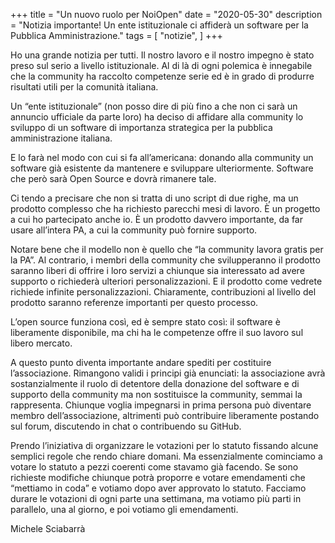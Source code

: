 +++
title = "Un nuovo ruolo per NoiOpen"
date = "2020-05-30"
description = "Notizia importante! Un ente istituzionale ci affiderà un software per la Pubblica Amministrazione."
tags = [
    "notizie",
]
+++

Ho una grande notizia per tutti. Il nostro lavoro e il nostro impegno è stato preso sul serio a livello istituzionale. Al di là di ogni polemica è innegabile che la community ha raccolto competenze serie ed è in grado di produrre risultati utili per la comunità italiana.

Un “ente istituzionale” (non posso dire di più fino a che non ci sarà un annuncio ufficiale da parte loro) ha deciso di affidare alla community lo sviluppo di un software di importanza strategica per la pubblica amministrazione italiana.

E lo farà nel modo con cui si fa all’americana: donando alla community un software già esistente da mantenere e sviluppare ulteriormente. Software che però sarà Open Source e dovrà rimanere tale.

Ci tendo a precisare che non si tratta di uno script di due righe, ma un prodotto complesso che ha richiesto parecchi mesi di lavoro. È un progetto a cui ho partecipato anche io. È un prodotto davvero importante, da far usare all’intera PA, a cui la community può fornire supporto.

Notare bene che il modello non è quello che “la community lavora gratis per la PA”. Al contrario, i membri della community che svilupperanno il prodotto saranno liberi di offrire i loro servizi a chiunque sia interessato ad avere supporto o richiederà ulteriori personalizzazioni. E il prodotto come vedrete richiede infinite personalizzazioni. Chiaramente, contribuzioni al livello del prodotto saranno referenze importanti per questo processo.

L’open source funziona così, ed è sempre stato così: il software è liberamente disponibile, ma chi ha le competenze offre il suo lavoro sul libero mercato.

A questo punto diventa importante andare spediti per costituire l’associazione. Rimangono validi i principi già enunciati: la associazione avrà sostanzialmente il ruolo di detentore della donazione del software e di supporto della community ma non sostituisce la community, semmai la rappresenta. Chiunque voglia impegnarsi in prima persona può diventare membro dell’associazione, altrimenti può contribuire liberamente postando sul forum, discutendo in chat o contribuendo su GitHub.

Prendo l’iniziativa di organizzare le votazioni per lo statuto fissando alcune semplici regole che rendo chiare domani. Ma essenzialmente cominciamo a votare lo statuto a pezzi coerenti come stavamo già facendo. Se sono richieste modifiche chiunque potrà proporre e votare emendamenti che “mettiamo in coda” e votiamo dopo aver approvato lo statuto. Facciamo durare le votazioni di ogni parte una settimana, ma votiamo più parti in parallelo, una al giorno, e poi votiamo gli emendamenti.


Michele Sciabarrà
